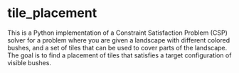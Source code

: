 # tile_placement
This is a Python implementation of a Constraint Satisfaction Problem (CSP) solver for a problem where you are given a landscape with different colored bushes, and a set of tiles that can be used to cover parts of the landscape. The goal is to find a placement of tiles that satisfies a target configuration of visible bushes.
